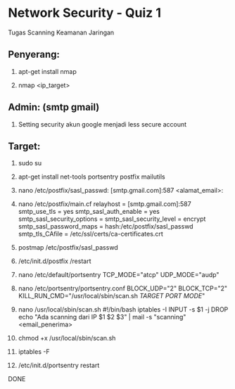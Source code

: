# Network Security - Quiz 1

Tugas Scanning Keamanan Jaringan

## Penyerang:
1. apt-get install nmap

2. nmap <ip_target>

## Admin: (smtp gmail)
1. Setting security akun google menjadi less secure account

## Target: 
1. sudo su

2. apt-get install net-tools portsentry postfix mailutils

3. nano /etc/postfix/sasl_passwd:
[smtp.gmail.com]:587 <alamat_email>:<password>

4. nano /etc/postfix/main.cf
relayhost = [smtp.gmail.com]:587
smtp_use_tls = yes
smtp_sasl_auth_enable = yes
smtp_sasl_security_options = 
smtp_sasl_security_level = encrypt
smtp_sasl_password_maps = hash:/etc/postfix/sasl_passwd
smtp_tls_CAfile = /etc/ssl/certs/ca-certificates.crt

5. postmap /etc/postfix/sasl_passwd

6. /etc/init.d/postfix /restart

7. nano /etc/default/portsentry
TCP_MODE="atcp"
UDP_MODE="audp"

8. nano /etc/portsentry/portsentry.conf
BLOCK_UDP="2"
BLOCK_TCP="2"
KILL_RUN_CMD="/usr/local/sbin/scan.sh $TARGET$ $PORT$ $MODE$"

9. nano /usr/local/sbin/scan.sh
#!/bin/bash
iptables -I INPUT -s $1 -j DROP
echo "Ada scanning dari IP $1 $2 $3" | mail -s "scanning" <email_penerima>

10. chmod +x /usr/local/sbin/scan.sh

11. iptables -F

12. /etc/init.d/portsentry restart

DONE

